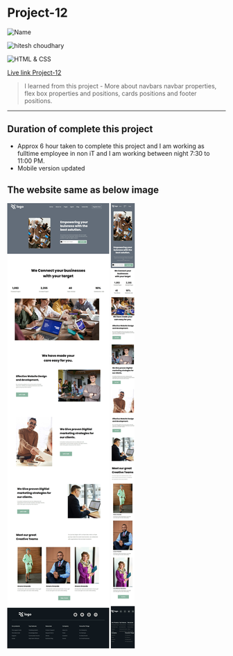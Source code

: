 # Project-12

![Name](https://img.shields.io/badge/Name-VINOD%20KUMAR%20M-green)

![hitesh choudhary](https://img.shields.io/badge/Hitesh--Choudhary-Full--stack--JS--bootcamp-red)

![HTML & CSS](https://img.shields.io/badge/HTML-CSS-orange)

[Live link Project-12](https://vinod-kumar-project-12.netlify.app/)

>  I learned from this project
    -   More about navbars navbar properties, flex box properties and positions, cards positions and footer positions.

---

## Duration of complete this project

-   Approx 6 hour taken to complete this project and I am working as fulltime employee in non iT and I am working between night 7:30 to 11:00 PM.
-   Mobile version updated

## **The website same as below image**

![](./Screenshot/project-12.jpeg)
![](./Screenshot/Mobile.jpeg)

